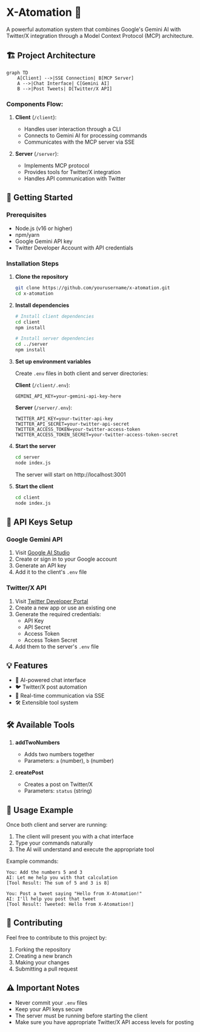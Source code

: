 # X-Atomation 🤖

A powerful automation system that combines Google's Gemini AI with Twitter/X integration through a Model Context Protocol (MCP) architecture.

## 🏗 Project Architecture

```mermaid
graph TD
    A[Client] -->|SSE Connection| B[MCP Server]
    A -->|Chat Interface| C[Gemini AI]
    B -->|Post Tweets| D[Twitter/X API]
```

### Components Flow:
1. **Client** (`/client`):
   - Handles user interaction through a CLI
   - Connects to Gemini AI for processing commands
   - Communicates with the MCP server via SSE

2. **Server** (`/server`):
   - Implements MCP protocol
   - Provides tools for Twitter/X integration
   - Handles API communication with Twitter

## 🚀 Getting Started

### Prerequisites

- Node.js (v16 or higher)
- npm/yarn
- Google Gemini API key
- Twitter Developer Account with API credentials

### Installation Steps

1. **Clone the repository**
   ```bash
   git clone https://github.com/yourusername/x-atomation.git
   cd x-atomation
   ```

2. **Install dependencies**
   ```bash
   # Install client dependencies
   cd client
   npm install

   # Install server dependencies
   cd ../server
   npm install
   ```

3. **Set up environment variables**

   Create `.env` files in both client and server directories:

   **Client** (`/client/.env`):
   ```env
   GEMINI_API_KEY=your-gemini-api-key-here
   ```

   **Server** (`/server/.env`):
   ```env
   TWITTER_API_KEY=your-twitter-api-key
   TWITTER_API_SECRET=your-twitter-api-secret
   TWITTER_ACCESS_TOKEN=your-twitter-access-token
   TWITTER_ACCESS_TOKEN_SECRET=your-twitter-access-token-secret
   ```

4. **Start the server**
   ```bash
   cd server
   node index.js
   ```
   The server will start on http://localhost:3001

5. **Start the client**
   ```bash
   cd client
   node index.js
   ```

## 🔑 API Keys Setup

### Google Gemini API
1. Visit [Google AI Studio](https://makersuite.google.com/app/apikey)
2. Create or sign in to your Google account
3. Generate an API key
4. Add it to the client's `.env` file

### Twitter/X API
1. Visit [Twitter Developer Portal](https://developer.twitter.com/en/portal/dashboard)
2. Create a new app or use an existing one
3. Generate the required credentials:
   - API Key
   - API Secret
   - Access Token
   - Access Token Secret
4. Add them to the server's `.env` file

## 💡 Features

- 🤖 AI-powered chat interface
- 🐦 Twitter/X post automation
- 🔄 Real-time communication via SSE
- 🛠 Extensible tool system

## 🛠 Available Tools

1. **addTwoNumbers**
   - Adds two numbers together
   - Parameters: `a` (number), `b` (number)

2. **createPost**
   - Creates a post on Twitter/X
   - Parameters: `status` (string)

## 📝 Usage Example

Once both client and server are running:

1. The client will present you with a chat interface
2. Type your commands naturally
3. The AI will understand and execute the appropriate tool

Example commands:
```
You: Add the numbers 5 and 3
AI: Let me help you with that calculation
[Tool Result: The sum of 5 and 3 is 8]

You: Post a tweet saying "Hello from X-Atomation!"
AI: I'll help you post that tweet
[Tool Result: Tweeted: Hello from X-Atomation!]
```

## 🤝 Contributing

Feel free to contribute to this project by:
1. Forking the repository
2. Creating a new branch
3. Making your changes
4. Submitting a pull request


## ⚠️ Important Notes

- Never commit your `.env` files
- Keep your API keys secure
- The server must be running before starting the client
- Make sure you have appropriate Twitter/X API access levels for posting
